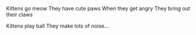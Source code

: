 Kittens go meow
They have cute paws
When they get angry
They bring out their claws

Kittens play ball
They make lots of noise...

